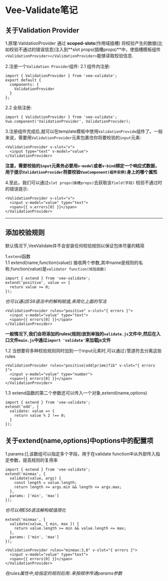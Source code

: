 # Vee-Validate笔记
## 关于Validation Provider
1.原理:ValidationProvider 通过 **scoped-slots**(作用域插槽) 将校验产生的数据(比如校验不通过的错误信息)注入到**slot props(插槽props)**中，使插槽模板组件`<ValidationProvider></ValidationProvider>`能够读取校验信息.

2.注册一个`Validation Provider`组件:
  2.1 组件内注册:
  ```
  import { ValidationProvider } from 'vee-validate';
  export default {
    components: {
      ValidationProvider
    }
  };
  ```  
  2.2 全局注册:
  ```
  import { ValidationProvider } from 'vee-validate';
  Vue.component('ValidationProvider', ValidationProvider);
  ```
3.注册组件完成后,就可以在template模板中使用`ValidationProvide`组件了。一般来说，需要用`ValidationProvider`元素包裹住你将要校验的`input`元素:
```
<ValidationProvider v-slot="v">
  <input type="text" v-model="value">
</ValidationProvider>
```
**注意，需要校验的`input`元素务必要用`v-model`或者`v-bind`绑定一个响应式数据，用于提示`ValidationProvider`将要校验`VueComponent(组件实例)`身上的哪个属性**

4.至此，我们可以通过`slot props(插槽props)`去获取该`field(字段)` 校验不通过时的错误提示:
```
<ValidationProvider v-slot="v">
  <input v-model="value" type="text">
  <span>{{ v.errors[0] }}</span>
</ValidationProvider>
```
---
## 添加校验规则
默认情况下,VeeValidate并不会安装任何校验规则以保证包体尽量的精简

1.`extend`函数  
  1.1 extend(name,function(value)) 接收两个参数,其中name是规则的名称;function(value)是`validator function(校验函数)`
  ```
  import { extend } from 'vee-validate';
  extend('positive', value => {
    return value >= 0;
  });
  ```
  *也可以通过ES6语法中的解构赋值,来简化上面的写法*
  ```
  <ValidationProvider rules="positive" v-slot="{ errors }">
    <input v-model="value" type="text">
    <span>{{ errors[0] }}</span>
  </ValidationProvider>
  ```
  **一般情况下,我们会将添加的rules(规则)放到单独的`validate.js`文件中,然后在入口文件`main.js`中通过`import 'validate'`来加载js文件**
  
  1.2 当想要将多种校验规则同时加到一个input元素时,可以通过` | `管道符去分离这些rules
  ```
  <ValidationProvider rules="positive|odd|prime|fib" v-slot="{ errors }">
    <input v-model="value" type="number">
    <span>{{ errors[0] }}</span>
  </ValidationProvider>
  ```
  
  1.3 extend函数的第二个参数还可以传入一个对象,extend(name,options)
  ```
  import { extend } from 'vee-validate';
  extend('odd', {
    validate: value => {
      return value % 2 !== 0;
    }
  });
  ```

## 关于extend(name,options)中options中的配置项
1.params:[],该数组可以指定多个字段，用于在validate function中从外部传入指定参数，提高规则的复用率
```
import { extend } from 'vee-validate';
extend('minmax', {
  validate(value, args) {
    const length = value.length;
    return length >= args.min && length <= args.max;
  },
  params: ['min', 'max']
});
```
*也可以用ES6语法解构赋值简化*
```
extend('minmax', {
  validate(value, { min, max }) {
    return value.length >= min && value.length <= max;
  },
  params: ['min', 'max']
});
```
```
<ValidationProvider rules="minmax:3,8" v-slot="{ errors }">
  <input v-model="value" type="text">
  <span>{{ errors[0] }}</span>
</ValidationProvider>
```
*在rules属性中,给指定的规则后用`:`来按顺序传递params参数*




















